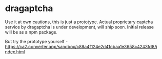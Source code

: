 # dragaptcha

Use it at own cautions, this is just a prototype.
Actual proprietary captcha service by dragaptcha is under development, will ship soon.
Initial release will be as a npm package.

But try the prototype yourself - https://ca2.converter.app/sandbox/c88a4f124e2d41cbaa1e3658c4243fd8/index.html

